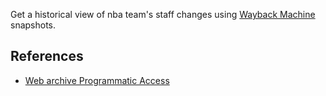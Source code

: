 Get a historical view of nba team's staff changes using [Wayback Machine](https://archive.org/web/) snapshots.


## References

  - [Web archive Programmatic Access](https://stackoverflow.com/questions/33811582/how-to-access-wayback-machine-programmatically/37890899)
